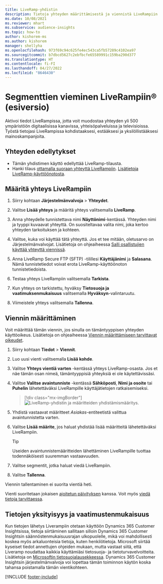 ```yaml
---
title: LiveRamp-yhdistin
description: Tietoja yhteyden määrittämisestä ja viennistä LiveRampiin.
ms.date: 10/08/2021
ms.reviewer: mhart
ms.subservice: audience-insights
ms.topic: how-to
author: kishorem-ms
ms.author: kishorem
manager: shellyha
ms.openlocfilehash: 973f69c94c625fe4ec543ca5fb57289c4102ea97
ms.sourcegitcommit: b7dbcd5627c2ebfbcfe65589991c159ba290d377
ms.translationtype: HT
ms.contentlocale: fi-FI
ms.lasthandoff: 04/27/2022
ms.locfileid: "8646430"
---
```

# <a name="export-segments-to-liverampreg-preview"></a>Segmenttien vieminen LiveRampiin&reg; (esiversio)

Aktivoi tiedot LiveRampissa, jotta voit muodostaa yhteyden yli 500 ympäristöön digitaalisissa kanavissa, yhteisöpalveluissa ja televisioissa. Työstä tietojasi LiveRampissa kohdistaaksesi, estääksesi ja yksilöllistääksesi mainoskampanjoita.

## <a name="prerequisites-for-a-connection"></a>Yhteyden edellytykset

- Tämän yhdistimen käyttö edellyttää LiveRamp-tilausta.
- Hanki tilaus [ottamalla suoraan yhteyttä LiveRampiin](https://liveramp.com/contact/). [Lisätietoja LiveRamp-käyttöönotosta](https://liveramp.com/our-platform/data-onboarding/).

## <a name="set-up-connection-to-liveramp"></a>Määritä yhteys LiveRampiin

1. Siirry kohtaan **Järjestelmänvalvoja** > **Yhteydet**.

1. Valitse **Lisää yhteys** ja määritä yhteys valitsemalla **LiveRamp**.

1. Anna yhteydelle tunnistettava nimi **Näyttönimi**-kentässä. Yhteyden nimi ja tyyppi kuvaavat yhteyttä. On suositeltavaa valita nimi, joka kertoo yhteyden tarkoituksen ja kohteen.

1. Valitse, kuka voi käyttää tätä yhteyttä. Jos et tee mitään, oletusarvo on Järjestelmänvalvojat. Lisätietoja on ohjeaiheessa [Salli osallistujien käyttää yhteyttä viennissä](connections.md#allow-contributors-to-use-a-connection-for-exports).

1. Anna LiveRamp Secure FTP (SFTP) -tilillesi **Käyttäjänimi** ja **Salasana**.
Nämä tunnistetiedot voivat erota LiveRamp-käyttöönoton tunnistetiedoista.

1. Testaa yhteys LiveRampiin valitsemalla **Tarkista**.

1. Kun yhteys on tarkistettu, hyväksy **Tietosuoja ja vaatimuksenmukaisuus** valitsemalla **Hyväksyn**-valintaruutu.

1. Viimeistele yhteys valitsemalla **Tallenna**.

## <a name="configure-an-export"></a>Viennin määrittäminen

Voit määrittää tämän viennin, jos sinulla on tämäntyyppisen yhteyden käyttöoikeus. Lisätietoja on ohjeaiheessa [Viennin määrittämiseen tarvittavat oikeudet](export-destinations.md#set-up-a-new-export).

1. Siirry kohtaan **Tiedot** > **Viennit**.

1. Luo uusi vienti valitsemalla **Lisää kohde**.

1. Valitse **Yhteys vientiä varten** -kentässä yhteys LiveRamp-osasta. Jos et näe tämän osan nimeä, tämäntyyppisiä yhteyksiä ei ole käytettävissäsi.

1. Valitse **Valitse avaintunniste** -kentässä **Sähköposti**, **Nimi ja osoite** tai **Puhelin** lähetettäväksi LiveRampille käyttäjätietojen ratkaisemiseksi.
   > [!div class="mx-imgBorder"]
   > ![LiveRamp-yhdistin ja määritteiden yhdistämismääritys.](media/export-liveramp-segments.png "LiveRamp-yhdistin ja määritteiden yhdistämismääritys")

1. Yhdistä vastaavat määritteet *Asiakas*-entiteetistä valittua avaintunnistetta varten.

1. Valitse **Lisää määrite**, jos haluat yhdistää lisää määritteitä lähetettäväksi LiveRampiin.

   > [!TIP]
   > Useiden avaintunnistemääritteiden lähettäminen LiveRampille tuottaa todennäköisesti suuremman vastaavuuden.

1. Valitse segmentit, jotka haluat viedä LiveRampiin.

1. Valitse **Tallenna**.

Viennin tallentaminen ei suorita vientiä heti.

Vienti suoritetaan jokaisen [ajoitetun päivityksen](system.md#schedule-tab) kanssa. Voit myös [viedä tietoja tarvittaessa](export-destinations.md#run-exports-on-demand). 


## <a name="data-privacy-and-compliance"></a>Tietojen yksityisyys ja vaatimustenmukaisuus

Kun tietojen lähetys Liverampiin otetaan käyttöön Dynamics 365 Customer Insightsissa, tietoja siirtäminen sallitaan silloin Dynamics 365 Customer Insightsin säännöstenmukaisuusrajan ulkopuolelle, mikä voi mahdollisesti koskea myös arkaluonteisia tietoja, kuten henkilötietoja. Microsoft siirtää kyseiset tiedot annettujen ohjeiden mukaan, mutta vastaat siitä, että Liveramp noudattaa kaikkia käyttämiäsi tietosuoja- ja tietoturvavelvoitteita. Lisätietoja on [Microsoftin tietosuojalausekkeessa](https://go.microsoft.com/fwlink/?linkid=396732).
Dynamics 365 Customer Insightsin järjestelmänvalvoja voi lopettaa tämän toiminnon käytön koska tahansa poistamalla tämän vientikohteen.

[!INCLUDE [footer-include](includes/footer-banner.md)]
